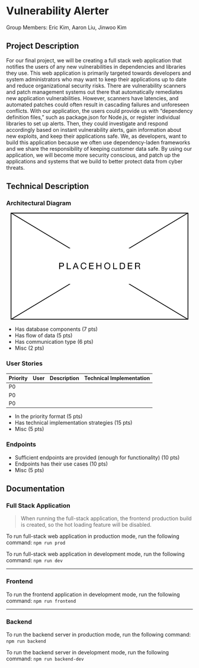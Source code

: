 # Vulnerability Alerter

Group Members: Eric Kim, Aaron Liu, Jinwoo Kim

## Project Description
For our final project, we will be creating a full stack web application that notifies the users of any new vulnerabilities in dependencies and libraries they use. This web application is primarily targeted towards developers and system administrators who may want to keep their applications up to date and reduce organizational security risks. There are vulnerability scanners and patch management systems out there that automatically remediates new application vulnerabilities. However, scanners have latencies, and automated patches could often result in cascading failures and unforeseen conflicts. With our application, the users could provide us with “dependency definition files,” such as package.json for Node.js, or register individual libraries to set up alerts. Then, they could investigate and respond accordingly based on instant vulnerability alerts, gain information about new exploits, and keep their applications safe. We, as developers, want to build this application because we often use dependency-laden frameworks and we share the responsibility of keeping customer data safe. By using our application, we will become more security conscious, and patch up the applications and systems that we build to better protect data from cyber threats.

## Technical Description

### Architectural Diagram
<p align="center">
  <img src="./assets/placeholder.png" />
</p>

- Has database components (7 pts)
- Has flow of data (5 pts)
- Has communication type (6 pts)
- Misc (2 pts)

### User Stories
| Priority | User | Description | Technical Implementation |
|----------|------|-------------|--------------------------|
|    P0    |      |             |                          |
|    P0    |      |             |                          |
|    P0    |      |             |                          |

- In the priority format (5 pts)
- Has technical implementation strategies (15 pts)
- Misc (5 pts)

### Endpoints
- Sufficient endpoints are provided (enough for functionality) (10 pts)
- Endpoints has their use cases (10 pts)
- Misc (5 pts)

## Documentation

### Full Stack Application
> When running the full-stack application, the frontend production build is created, so the hot loading feature will be disabled.

To run full-stack web application in production mode, run the following command: `npm run prod`

To run full-stack web application in development mode, run the following command: `npm run dev`

- - - 
### Frontend
To run the frontend application in development mode, run the following command: `npm run frontend`

- - - 
### Backend
To run the backend server in production mode, run the following command: `npm run backend`

To run the backend server in development mode, run the following command: `npm run backend-dev`
